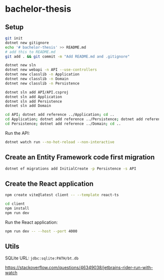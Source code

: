 # bachelor-thesis

## Setup

```bash
git init
dotnet new gitignore
echo '# bachelor-thesis' >> README.md
# add this to README.md
git add . && git commit -m "Add README.md and .gitignore"
```

```bash
dotnet new sln
dotnet new webapi -n API --use-controllers
dotnet new classlib -n Application
dotnet new classlib -n Domain
dotnet new classlib -n Persistence

dotnet sln add API/API.csproj
dotnet sln add Application
dotnet sln add Persistence
dotnet sln add Domain

cd API; dotnet add reference ../Application; cd ..
cd Application; dotnet add reference ../Persistence; dotnet add reference ../Domain; cd ..
cd Persistence; dotnet add reference ../Domain; cd ..
```

Run the API:

```bash
dotnet watch run --no-hot-reload --non-interactive
```

## Create an Entity Framework code first migration

```bash
dotnet ef migrations add InitialCreate -p Persistence -s API
```

## Create the React application

```bash
npm create vite@latest client -- --template react-ts
```

```bash
cd client
npm install
npm run dev
```

Run the React application:

```bash
npm run dev -- --host --port 4000
```

## Utils

SQLite URL: `jdbc:sqlite:PATH/bt.db`

https://stackoverflow.com/questions/46349038/jetbrains-rider-run-with-watch
